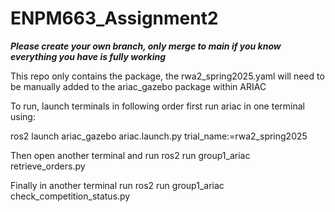 # ENPM663_Assignment2

**_Please create your own branch, only merge to main if you know everything you have is fully working_**

This repo only contains the package, the rwa2_spring2025.yaml will need to be manually added to the ariac_gazebo package within ARIAC

To run, launch terminals in following order
first run ariac in one terminal using:

ros2 launch ariac_gazebo ariac.launch.py trial_name:=rwa2_spring2025

Then open another terminal and run
ros2 run group1_ariac retrieve_orders.py

Finally in another terminal run
ros2 run group1_ariac check_competition_status.py
